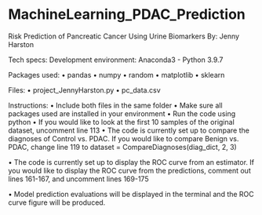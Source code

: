# MachineLearning_PDAC_Prediction
Risk Prediction of Pancreatic Cancer Using Urine Biomarkers
By: Jenny Harston

Tech specs:
Development environment: Anaconda3 - Python 3.9.7

Packages used: 
•	pandas
•	numpy
•	random
•	matplotlib
•	sklearn

Files: 
•	project_JennyHarston.py
•	pc_data.csv

Instructions:
•	Include both files in the same folder
•	Make sure all packages used are installed in your environment
•	Run the code using python
•	If you would like to look at the first 10 samples of the original dataset, uncomment line 113
•	The code is currently set up to compare the diagnoses of Control vs. PDAC. If you would like to compare Benign vs. PDAC, change line 119 to 
dataset = CompareDiagnoses(diag_dict, 2, 3)
 
•	The code is currently set up to display the ROC curve from an estimator. If you would like to display the ROC curve from the predictions, comment out lines 161-167, and uncomment lines 169-175
 
•	Model prediction evaluations will be displayed in the terminal and the ROC curve figure will be produced.


